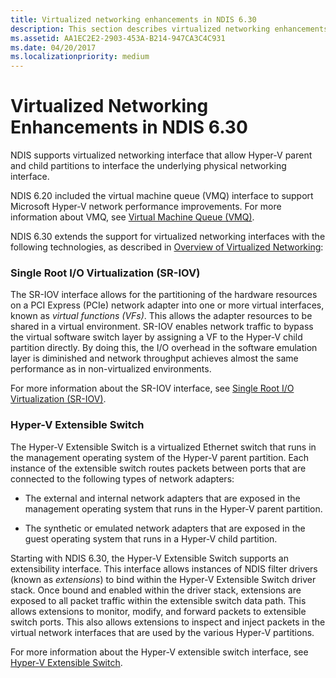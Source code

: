 ```yaml
---
title: Virtualized networking enhancements in NDIS 6.30
description: This section describes virtualized networking enhancements in NDIS 6.30
ms.assetid: AA1EC2E2-2903-453A-B214-947CA3C4C931
ms.date: 04/20/2017
ms.localizationpriority: medium
---
```


# Virtualized Networking Enhancements in NDIS 6.30


NDIS supports virtualized networking interface that allow Hyper-V parent and child partitions to interface the underlying physical networking interface.

NDIS 6.20 included the virtual machine queue (VMQ) interface to support Microsoft Hyper-V network performance improvements. For more information about VMQ, see [Virtual Machine Queue (VMQ)](virtual-machine-queue--vmq-.md).

NDIS 6.30 extends the support for virtualized networking interfaces with the following technologies, as described in [Overview of Virtualized Networking](overview-of-virtualized-networking.md):

### Single Root I/O Virtualization (SR-IOV)

The SR-IOV interface allows for the partitioning of the hardware resources on a PCI Express (PCIe) network adapter into one or more virtual interfaces, known as *virtual functions (VFs)*. This allows the adapter resources to be shared in a virtual environment. SR-IOV enables network traffic to bypass the virtual software switch layer by assigning a VF to the Hyper-V child partition directly. By doing this, the I/O overhead in the software emulation layer is diminished and network throughput achieves almost the same performance as in non-virtualized environments.

For more information about the SR-IOV interface, see [Single Root I/O Virtualization (SR-IOV)](single-root-i-o-virtualization--sr-iov-.md).

### Hyper-V Extensible Switch

The Hyper-V Extensible Switch is a virtualized Ethernet switch that runs in the management operating system of the Hyper-V parent partition. Each instance of the extensible switch routes packets between ports that are connected to the following types of network adapters:

-   The external and internal network adapters that are exposed in the management operating system that runs in the Hyper-V parent partition.

-   The synthetic or emulated network adapters that are exposed in the guest operating system that runs in a Hyper-V child partition.

Starting with NDIS 6.30, the Hyper-V Extensible Switch supports an extensibility interface. This interface allows instances of NDIS filter drivers (known as *extensions*) to bind within the Hyper-V Extensible Switch driver stack. Once bound and enabled within the driver stack, extensions are exposed to all packet traffic within the extensible switch data path. This allows extensions to monitor, modify, and forward packets to extensible switch ports. This also allows extensions to inspect and inject packets in the virtual network interfaces that are used by the various Hyper-V partitions.

For more information about the Hyper-V extensible switch interface, see [Hyper-V Extensible Switch](hyper-v-extensible-switch.md).

 

 





